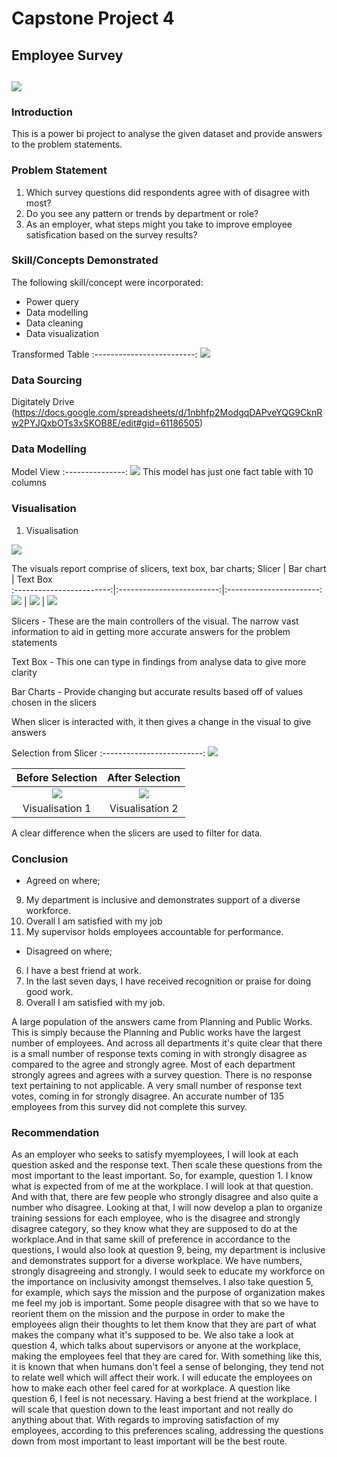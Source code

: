 # Capstone Project 4

## Employee Survey

![](digitaley_drive.jpg)
---

### Introduction

This is a power bi project to analyse the given dataset and provide answers to the problem statements.

### Problem Statement
1. Which survey questions did respondents agree with of disagree with most?
2. Do you see any pattern or trends by department or role?
3. As an employer, what steps might you take to improve employee satisfication based on the survey results?

### Skill/Concepts Demonstrated

The following skill/concept were incorporated:
- Power query
- Data modelling
- Data cleaning
- Data visualization

Transformed Table
:-------------------------:
![](Transformed_data.png)

### Data Sourcing
Digitately Drive  (https://docs.google.com/spreadsheets/d/1nbhfp2ModgqDAPveYQG9CknRw2PYJQxbOTs3xSKOB8E/edit#gid=61186505)

### Data Modelling

Model View
:---------------:
![](Model.png)
This model has just one fact table with 10 columns

### Visualisation 

1. Visualisation
   
![](Visualisation.png)

The visuals report comprise of slicers, text box, bar charts;
Slicer                    |    Bar chart              |    Text Box            
:------------------------:|:-------------------------:|:-----------------------:
![](slicer.png)           |  ![](bar_chart.png)       | ![](text_box.png)          

Slicers - 
These are the main controllers of the visual. The narrow vast information to aid in getting more accurate answers for the problem statements

Text Box -
This one can type in findings from analyse data to give more clarity

Bar Charts - 
Provide changing but accurate results based off of values chosen in the slicers  

When slicer is interacted with, it then gives a change in the visual to give answers

Selection from Slicer 
:-------------------------:
![](Interacted_1.png)

 Before Selection                      |           After Selection
:-------------------------------------:|:-----------------------------:
![](Visualisation.png)               |   ![](Interacted.png) 
Visualisation 1                        |           Visualisation 2

A clear difference when the slicers are used to filter for data.

### Conclusion 

- Agreed on where; 
9. My department is inclusive and demonstrates support of a diverse workforce.
10. Overall I am satisfied with my job
8. My supervisor holds employees accountable for performance.

- Disagreed on where; 
6. I have a best friend at work.
3. In the last seven days, I have received recognition or praise for doing good work.
10. Overall I am satisfied with my job.
  
A large population of the answers came from Planning and Public Works. This is simply because the Planning and Public works have the largest number of employees.
And across all departments it's quite clear that there is a small number of response texts coming in with strongly disagree as compared to the agree and strongly agree. Most of each department strongly agrees and agrees with a survey question. There is no response text pertaining to not applicable. A very small number of response text votes, coming in for strongly disagree. An accurate number of 135 employees from this survey did not complete this survey.

### Recommendation
As an employer who seeks to satisfy myemployees, I will look at each question asked and the response text. Then scale these questions from the most important to the least important. So, for example, question 1. I know what is expected from of me at the workplace. I will look at that question. And with that, there are few people who strongly disagree and also quite a number who disagree. Looking at that, I will now develop a plan to organize training sessions for each employee, who is the disagree and strongly disagree category, so they know what they are supposed to do at the workplace.And in that same skill of preference in accordance to the questions, I would also look at question 9, being, my department is inclusive and demonstrates support for a diverse workplace. We have numbers, strongly disagreeing and strongly. I would seek to educate my workforce on the importance on inclusivity amongst themselves. I also take question 5, for example, which says the mission and the purpose of organization makes me feel my job is important. Some people disagree with that so we have to reorient them on the mission and the purpose in order to make the employees align their thoughts to let them know that they are part of what makes the company what it's supposed to be. We also take a look at question 4, which talks about supervisors or anyone at the workplace, making the employees feel that they are cared for. With something like this, it is known that when humans don't feel a sense of belonging, they tend not to relate well which will affect their work. I will educate the employees on how to make each other feel cared for at workplace. A question like question 6, I feel is not necessary. Having a best friend at the workplace. I will scale that question down to the least important and not really do anything about that.
With regards to improving satisfaction of my employees, according to this preferences scaling, addressing the questions down from most important to least important will be the best route.
